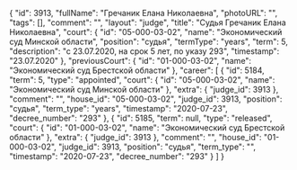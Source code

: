 {
    "id": 3913,
    "fullName": "Гречаник Елана Николаевна",
    "photoURL": "",
    "tags": [],
    "comment": "",
    "layout": "judge",
    "title": "Судья Гречаник Елана Николаевна",
    "court": {
        "id": "05-000-03-02",
        "name": "Экономический суд Минской области",
        "position": "судья",
        "termType": "years",
        "term": 5,
        "description": "c 23.07.2020, на срок 5 лет, по указу 293",
        "timestamp": "23.07.2020"
    },
    "previousCourt": {
        "id": "01-000-03-02",
        "name": "Экономический суд Брестской области"
    },
    "career": [
        {
            "id": 5184,
            "term": 5,
            "type": "appointed",
            "court": {
                "id": "05-000-03-02",
                "name": "Экономический суд Минской области"
            },
            "extra": {
                "judge_id": 3913
            },
            "comment": "",
            "house_id": "05-000-03-02",
            "judge_id": 3913,
            "position": "судья",
            "term_type": "years",
            "timestamp": "2020-07-23",
            "decree_number": "293"
        },
        {
            "id": 5185,
            "term": null,
            "type": "released",
            "court": {
                "id": "01-000-03-02",
                "name": "Экономический суд Брестской области"
            },
            "extra": {
                "judge_id": 3913
            },
            "comment": "",
            "house_id": "01-000-03-02",
            "judge_id": 3913,
            "position": "судья",
            "term_type": "",
            "timestamp": "2020-07-23",
            "decree_number": "293"
        }
    ]
}